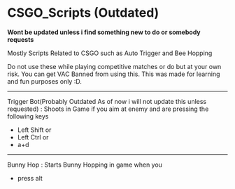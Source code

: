 # CSGO_Scripts (Outdated)

__Wont be updated unless i find something new to do or somebody requests__

Mostly Scripts Related to CSGO such as Auto Trigger and Bee Hopping

Do not use these while playing competitive matches or do but at your own risk.
You can get VAC Banned from using this.
This was made for learning and fun purposes only :D.

---

Trigger Bot(Probably Outdated As of now i will not update this unless requested) :
Shoots in Game if you aim at enemy and are pressing the following keys

- Left Shift or
- Left Ctrl or
- a+d

---

Bunny Hop :
Starts Bunny Hopping in game when you

- press alt
